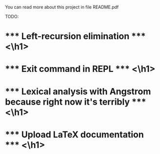 You can read more about this project in file README.pdf

TODO: 
 <h1>*** Left-recursion elimination *** <\h1>
 <h1> *** Exit command in REPL *** <\h1>
 <h1> *** Lexical analysis with Angstrom because right now it's terribly *** <\h1>
 <h1> *** Upload LaTeX documentation *** <\h1>
